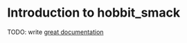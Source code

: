 # Introduction to hobbit_smack

TODO: write [great documentation](http://jacobian.org/writing/what-to-write/)
